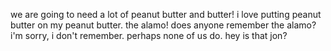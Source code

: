 we are going to need a lot of peanut butter and butter! i love putting peanut butter on my peanut butter. the alamo! does anyone remember the alamo? i'm sorry, i don't remember. perhaps none of us do. hey is that jon? 
